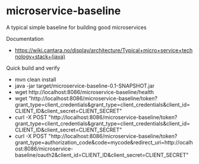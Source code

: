 # microservice-baseline

A typical simple baseline for building good microservices


Documentation
* https://wiki.cantara.no/display/architecture/Typical+micro+service+technology+stack+(java)


Quick build and verify
* mvn clean install
* java -jar target/microservice-baseline-0.1-SNAPSHOT.jar
* wget http://localhost:8086/microservice-baseline/health
* wget "http://localhost:8086/microservice-baseline/token?grant_type=client_credentials&grant_type=client_credentials&client_id=CLIENT_ID&client_secret=CLIENT_SECRET"
* curl -X POST "http://localhost:8086/microservice-baseline/token?grant_type=client_credentials&grant_type=client_credentials&client_id=CLIENT_ID&client_secret=CLIENT_SECRET"
* curl -X POST "http://localhost:8086/microservice-baseline/token?grant_type=authorization_code&code=mycode&redirect_uri=http://ocalhost:8086/microservice-baseline/oauth2&client_id=CLIENT_ID&client_secret=CLIENT_SECRET"



